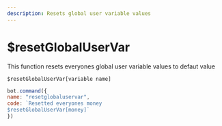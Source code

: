 ```yaml
---
description: Resets global user variable values
---
```


# $resetGlobalUserVar

This function resets everyones global user variable values to defaut value

```text
$resetGlobalUserVar[variable name]
```

```javascript
bot.command({
name: "resetglobaluservar",
code: `Resetted everyones money
$resetGlobalUserVar[money]`
})
```

